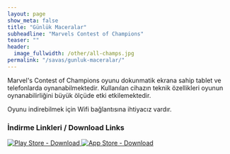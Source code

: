 ```yaml
---
layout: page
show_meta: false
title: "Günlük Maceralar"
subheadline: "Marvels Contest of Champions"
teaser: ""
header:
  image_fullwidth: /other/all-champs.jpg
permalink: "/savas/gunluk-maceralar/"
---
```


Marvel's Contest of Champions oyunu dokunmatik ekrana sahip tablet ve telefonlarda oynanabilmektedir.
Kullanılan cihazın teknik özellikleri oyunun oynanabilirliğini büyük ölçüde etki etkilemektedir.

Oyunu indirebilmek için Wifi bağlantısına ihtiyacız vardır.

### İndirme Linkleri / Download Links


<a href="https://play.google.com/store/apps/details?id=com.kabam.marvelbattle&hl=tr"> <img src="{{ site.urlimg }}/other/Google-Playstore-icon.png" alt="Play Store - Download"> </a>         <a href="https://itunes.apple.com/us/app/marvel-contest-of-champions/id896112560?mt=8"> <img src="{{ site.urlimg }}/other/app-store-icon.png" alt="App Store - Download"> </a>
